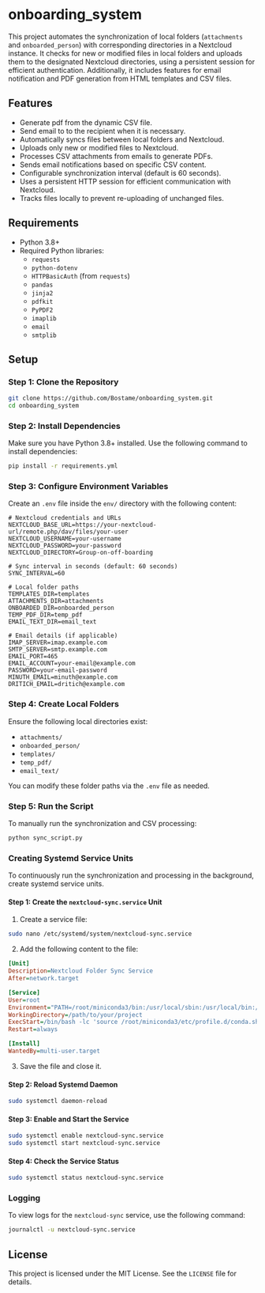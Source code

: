 
# onboarding_system

This project automates the synchronization of local folders (`attachments` and `onboarded_person`) with corresponding directories in a Nextcloud instance. It checks for new or modified files in local folders and uploads them to the designated Nextcloud directories, using a persistent session for efficient authentication. Additionally, it includes features for email notification and PDF generation from HTML templates and CSV files.

## Features
- Generate pdf from the dynamic CSV file.
- Send email to to the recipient when it is necessary.
- Automatically syncs files between local folders and Nextcloud.
- Uploads only new or modified files to Nextcloud.
- Processes CSV attachments from emails to generate PDFs.
- Sends email notifications based on specific CSV content.
- Configurable synchronization interval (default is 60 seconds).
- Uses a persistent HTTP session for efficient communication with Nextcloud.
- Tracks files locally to prevent re-uploading of unchanged files.

## Requirements

- Python 3.8+
- Required Python libraries:
  - `requests`
  - `python-dotenv`
  - `HTTPBasicAuth` (from `requests`)
  - `pandas`
  - `jinja2`
  - `pdfkit`
  - `PyPDF2`
  - `imaplib`
  - `email`
  - `smtplib`

## Setup

### Step 1: Clone the Repository

```bash
git clone https://github.com/Bostame/onboarding_system.git
cd onboarding_system
```

### Step 2: Install Dependencies

Make sure you have Python 3.8+ installed. Use the following command to install dependencies:

```bash
pip install -r requirements.yml
```

### Step 3: Configure Environment Variables

Create an `.env` file inside the `env/` directory with the following content:

```env
# Nextcloud credentials and URLs
NEXTCLOUD_BASE_URL=https://your-nextcloud-url/remote.php/dav/files/your-user
NEXTCLOUD_USERNAME=your-username
NEXTCLOUD_PASSWORD=your-password
NEXTCLOUD_DIRECTORY=Group-on-off-boarding

# Sync interval in seconds (default: 60 seconds)
SYNC_INTERVAL=60

# Local folder paths
TEMPLATES_DIR=templates
ATTACHMENTS_DIR=attachments
ONBOARDED_DIR=onboarded_person
TEMP_PDF_DIR=temp_pdf
EMAIL_TEXT_DIR=email_text

# Email details (if applicable)
IMAP_SERVER=imap.example.com
SMTP_SERVER=smtp.example.com
EMAIL_PORT=465
EMAIL_ACCOUNT=your-email@example.com
PASSWORD=your-email-password
MINUTH_EMAIL=minuth@example.com
DRITICH_EMAIL=dritich@example.com
```

### Step 4: Create Local Folders

Ensure the following local directories exist:

- `attachments/`
- `onboarded_person/`
- `templates/`
- `temp_pdf/`
- `email_text/`

You can modify these folder paths via the `.env` file as needed.

### Step 5: Run the Script

To manually run the synchronization and CSV processing:

```bash
python sync_script.py
```

### Creating Systemd Service Units

To continuously run the synchronization and processing in the background, create systemd service units.

#### Step 1: Create the `nextcloud-sync.service` Unit

1. Create a service file:

```bash
sudo nano /etc/systemd/system/nextcloud-sync.service
```

2. Add the following content to the file:

```ini
[Unit]
Description=Nextcloud Folder Sync Service
After=network.target

[Service]
User=root
Environment="PATH=/root/miniconda3/bin:/usr/local/sbin:/usr/local/bin:/usr/sbin:/usr/bin:/sbin:/bin"
WorkingDirectory=/path/to/your/project
ExecStart=/bin/bash -lc 'source /root/miniconda3/etc/profile.d/conda.sh && conda activate csv_pdf && /root/miniconda3/envs/csv_pdf/bin/python sync_script.py'
Restart=always

[Install]
WantedBy=multi-user.target
```

3. Save the file and close it.

#### Step 2: Reload Systemd Daemon

```bash
sudo systemctl daemon-reload
```

#### Step 3: Enable and Start the Service

```bash
sudo systemctl enable nextcloud-sync.service
sudo systemctl start nextcloud-sync.service
```

#### Step 4: Check the Service Status

```bash
sudo systemctl status nextcloud-sync.service
```

### Logging

To view logs for the `nextcloud-sync` service, use the following command:

```bash
journalctl -u nextcloud-sync.service
```

## License

This project is licensed under the MIT License. See the `LICENSE` file for details.
